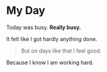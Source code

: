 # My Day
Today was busy.
**Really busy.**

It felt like I got hardly anything done.

>But on days like that I feel good.

Because I know I am working hard.
